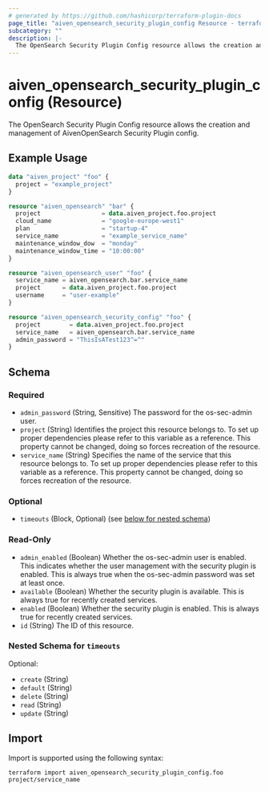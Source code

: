 ```yaml
---
# generated by https://github.com/hashicorp/terraform-plugin-docs
page_title: "aiven_opensearch_security_plugin_config Resource - terraform-provider-aiven"
subcategory: ""
description: |-
  The OpenSearch Security Plugin Config resource allows the creation and management of AivenOpenSearch Security Plugin config.
---
```


# aiven_opensearch_security_plugin_config (Resource)

The OpenSearch Security Plugin Config resource allows the creation and management of AivenOpenSearch Security Plugin config.

## Example Usage

```terraform
data "aiven_project" "foo" {
  project = "example_project"
}

resource "aiven_opensearch" "bar" {
  project                 = data.aiven_project.foo.project
  cloud_name              = "google-europe-west1"
  plan                    = "startup-4"
  service_name            = "example_service_name"
  maintenance_window_dow  = "monday"
  maintenance_window_time = "10:00:00"
}

resource "aiven_opensearch_user" "foo" {
  service_name = aiven_opensearch.bar.service_name
  project      = data.aiven_project.foo.project
  username     = "user-example"
}

resource "aiven_opensearch_security_config" "foo" {
  project        = data.aiven_project.foo.project
  service_name   = aiven_opensearch.bar.service_name
  admin_password = "ThisIsATest123^=^"
}
```

<!-- schema generated by tfplugindocs -->
## Schema

### Required

- `admin_password` (String, Sensitive) The password for the os-sec-admin user.
- `project` (String) Identifies the project this resource belongs to. To set up proper dependencies please refer to this variable as a reference. This property cannot be changed, doing so forces recreation of the resource.
- `service_name` (String) Specifies the name of the service that this resource belongs to. To set up proper dependencies please refer to this variable as a reference. This property cannot be changed, doing so forces recreation of the resource.

### Optional

- `timeouts` (Block, Optional) (see [below for nested schema](#nestedblock--timeouts))

### Read-Only

- `admin_enabled` (Boolean) Whether the os-sec-admin user is enabled. This indicates whether the user management with the security plugin is enabled. This is always true when the os-sec-admin password was set at least once.
- `available` (Boolean) Whether the security plugin is available. This is always true for recently created services.
- `enabled` (Boolean) Whether the security plugin is enabled. This is always true for recently created services.
- `id` (String) The ID of this resource.

<a id="nestedblock--timeouts"></a>
### Nested Schema for `timeouts`

Optional:

- `create` (String)
- `default` (String)
- `delete` (String)
- `read` (String)
- `update` (String)

## Import

Import is supported using the following syntax:

```shell
terraform import aiven_opensearch_security_plugin_config.foo project/service_name
```
